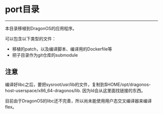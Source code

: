 # port目录
---

本目录移植到DragonOS的应用程序。

可以包含以下类型的文件：

- 移植的patch，以及编译脚本、编译用的Dockerfile等
- 把子目录作为git仓库的submodule

## 注意

编译好libc之后，要把sysroot/usr/lib的文件，复制到$HOME/opt/dragonos-host-userspace/x86_64-dragonos/lib. 因为ld会从这里面找链接的东西。

目前由于DragonOS的libc还不完善，所以尚未能使用用户态交叉编译器来编译flex。

